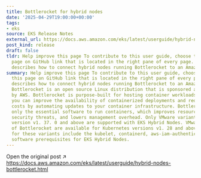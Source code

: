```yaml
---
title: Bottlerocket for hybrid nodes
date: '2025-04-29T19:00:00+00:00'
tags:
- eks
source: EKS Release Notes
external_url: https://docs.aws.amazon.com/eks/latest/userguide/hybrid-nodes-bottlerocket.html
post_kind: release
draft: false
tldr: Help improve this page To contribute to this user guide, choose the Edit this
  page on GitHub link that is located in the right pane of every page. This topic
  describes how to connect hybrid nodes running Bottlerocket to an Amazon EKS cluster.
summary: Help improve this page To contribute to this user guide, choose the Edit
  this page on GitHub link that is located in the right pane of every page. This topic
  describes how to connect hybrid nodes running Bottlerocket to an Amazon EKS cluster.
  Bottlerocket is an open source Linux distribution that is sponsored and supported
  by AWS. Bottlerocket is purpose-built for hosting container workloads. With Bottlerocket,
  you can improve the availability of containerized deployments and reduce operational
  costs by automating updates to your container infrastructure. Bottlerocket includes
  only the essential software to run containers, which improves resource usage, reduces
  security threats, and lowers management overhead. Only VMware variants of Bottlerocket
  version v1. 37. 0 and above are supported with EKS Hybrid Nodes. VMware variants
  of Bottlerocket are available for Kubernetes versions v1. 28 and above. The OS images
  for these variants include the kubelet, containerd, aws-iam-authenticator and other
  software prerequisites for EKS Hybrid Nodes.
---
```

Open the original post ↗ https://docs.aws.amazon.com/eks/latest/userguide/hybrid-nodes-bottlerocket.html
